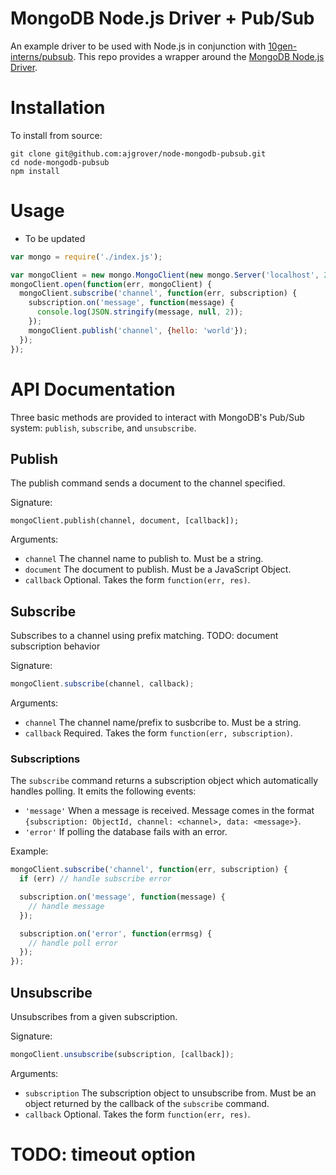 MongoDB Node.js Driver + Pub/Sub
================================

An example driver to be used with Node.js in conjunction with [10gen-interns/pubsub](https://github.com/10gen-interns/pubsub). This repo provides a wrapper around the [MongoDB Node.js Driver](https://github.com/mongodb/node-mongodb-native).

# Installation

<!--
To install the latest version from NPM, run:

```javascript
npm install mongodb-pubsub
```
-->

To install from source:

```shell
git clone git@github.com:ajgrover/node-mongodb-pubsub.git
cd node-mongodb-pubsub
npm install
```

# Usage

- To be updated

```javascript
var mongo = require('./index.js');

var mongoClient = new mongo.MongoClient(new mongo.Server('localhost', 27017));
mongoClient.open(function(err, mongoClient) {
  mongoClient.subscribe('channel', function(err, subscription) {
    subscription.on('message', function(message) {
      console.log(JSON.stringify(message, null, 2));
    });
    mongoClient.publish('channel', {hello: 'world'});
  });
});
```

# API Documentation

Three basic methods are provided to interact with MongoDB's Pub/Sub system: `publish`, `subscribe`, and `unsubscribe`.

## Publish

The publish command sends a document to the channel specified.

Signature:

```
mongoClient.publish(channel, document, [callback]);
```

Arguments:

- `channel` The channel name to publish to. Must be a string.
- `document` The document to publish. Must be a JavaScript Object.
- `callback` Optional. Takes the form `function(err, res)`.

## Subscribe

Subscribes to a channel using prefix matching. TODO: document subscription behavior
<!--See the [documentation on subscribing](https://github.com/10gen-interns/pubsub/blob/master/README.md#Subscribing) for more information.-->

Signature:

```javascript
mongoClient.subscribe(channel, callback);
```

Arguments:

- `channel` The channel name/prefix to susbcribe to. Must be a string.
- `callback` Required. Takes the form `function(err, subscription)`.

### Subscriptions

The `subscribe` command returns a subscription object which automatically handles polling. It emits the following events:

- `'message'` When a message is received. Message comes in the format `{subscription: ObjectId, channel: <channel>, data: <message>}`.
- `'error'` If polling the database fails with an error.

Example:

```javascript
mongoClient.subscribe('channel', function(err, subscription) {
  if (err) // handle subscribe error

  subscription.on('message', function(message) {
    // handle message
  });

  subscription.on('error', function(errmsg) {
    // handle poll error
  });
});
```

## Unsubscribe

Unsubscribes from a given subscription.

Signature:

```javascript
mongoClient.unsubscribe(subscription, [callback]);
```

Arguments:

- `subscription` The subscription object to unsubscribe from. Must be an object returned by the callback of the `subscribe` command.
- `callback` Optional. Takes the form `function(err, res)`.

# TODO: timeout option
